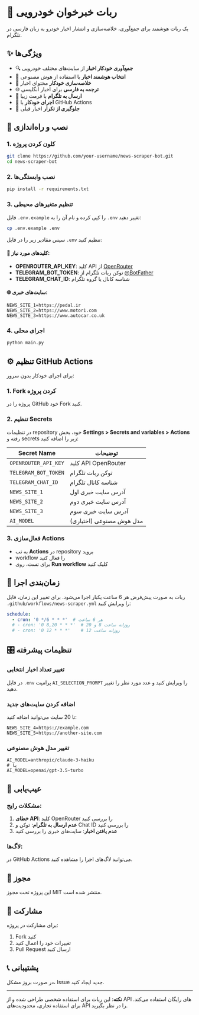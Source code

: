 # 🚗 ربات خبرخوان خودرویی

یک ربات هوشمند برای جمع‌آوری، خلاصه‌سازی و انتشار اخبار خودرو به زبان فارسی در تلگرام.

## ✨ ویژگی‌ها

- 🔍 **جمع‌آوری خودکار اخبار** از سایت‌های مختلف خودرویی
- 🤖 **انتخاب هوشمند اخبار** با استفاده از هوش مصنوعی
- 📝 **خلاصه‌سازی خودکار** محتوای اخبار
- 🌐 **ترجمه به فارسی** برای اخبار انگلیسی
- 📱 **ارسال به تلگرام** با فرمت زیبا
- 🔄 **اجرای خودکار** با GitHub Actions
- 💾 **جلوگیری از تکرار** اخبار قبلی

## 🚀 نصب و راه‌اندازی

### 1. کلون کردن پروژه
```bash
git clone https://github.com/your-username/news-scraper-bot.git
cd news-scraper-bot
```

### 2. نصب وابستگی‌ها
```bash
pip install -r requirements.txt
```

### 3. تنظیم متغیرهای محیطی
فایل `.env.example` را کپی کرده و نام آن را به `.env` تغییر دهید:
```bash
cp .env.example .env
```

سپس مقادیر زیر را در فایل `.env` تنظیم کنید:

#### 🔑 کلیدهای مورد نیاز:
- **OPENROUTER_API_KEY**: کلید API از [OpenRouter](https://openrouter.ai)
- **TELEGRAM_BOT_TOKEN**: توکن ربات تلگرام از [@BotFather](https://t.me/botfather)
- **TELEGRAM_CHAT_ID**: شناسه کانال یا گروه تلگرام

#### 🌐 سایت‌های خبری:
```env
NEWS_SITE_1=https://pedal.ir
NEWS_SITE_2=https://www.motor1.com
NEWS_SITE_3=https://www.autocar.co.uk
```

### 4. اجرای محلی
```bash
python main.py
```

## ⚙️ تنظیم GitHub Actions

برای اجرای خودکار بدون سرور:

### 1. Fork کردن پروژه
پروژه را در GitHub خود Fork کنید.

### 2. تنظیم Secrets
در تنظیمات repository خود، بخش **Settings > Secrets and variables > Actions** رفته و secrets زیر را اضافه کنید:

| Secret Name | توضیحات |
|-------------|---------|
| `OPENROUTER_API_KEY` | کلید API OpenRouter |
| `TELEGRAM_BOT_TOKEN` | توکن ربات تلگرام |
| `TELEGRAM_CHAT_ID` | شناسه کانال تلگرام |
| `NEWS_SITE_1` | آدرس سایت خبری اول |
| `NEWS_SITE_2` | آدرس سایت خبری دوم |
| `NEWS_SITE_3` | آدرس سایت خبری سوم |
| `AI_MODEL` | مدل هوش مصنوعی (اختیاری) |

### 3. فعال‌سازی Actions
- به تب **Actions** در repository بروید
- workflow را فعال کنید
- برای تست، روی **Run workflow** کلیک کنید

## 📅 زمان‌بندی اجرا

ربات به صورت پیش‌فرض هر 6 ساعت یکبار اجرا می‌شود. برای تغییر این زمان، فایل `.github/workflows/news-scraper.yml` را ویرایش کنید:

```yaml
schedule:
  - cron: '0 */6 * * *'  # هر 6 ساعت
  # - cron: '0 8,20 * * *'  # روزانه ساعت 8 و 20
  # - cron: '0 12 * * *'    # روزانه ساعت 12
```

## 🎛️ تنظیمات پیشرفته

### تغییر تعداد اخبار انتخابی
در فایل `.env` پرامپت `AI_SELECTION_PROMPT` را ویرایش کنید و عدد مورد نظر را تغییر دهید.

### اضافه کردن سایت‌های جدید
تا 20 سایت می‌توانید اضافه کنید:
```env
NEWS_SITE_4=https://example.com
NEWS_SITE_5=https://another-site.com
```

### تغییر مدل هوش مصنوعی
```env
AI_MODEL=anthropic/claude-3-haiku
# یا
AI_MODEL=openai/gpt-3.5-turbo
```

## 🔧 عیب‌یابی

### مشکلات رایج:

1. **خطای API**: کلید OpenRouter را بررسی کنید
2. **عدم ارسال به تلگرام**: توکن و Chat ID را بررسی کنید
3. **عدم یافتن اخبار**: سایت‌های خبری را بررسی کنید

### لاگ‌ها:
در GitHub Actions می‌توانید لاگ‌های اجرا را مشاهده کنید.

## 📝 مجوز

این پروژه تحت مجوز MIT منتشر شده است.

## 🤝 مشارکت

برای مشارکت در پروژه:
1. Fork کنید
2. تغییرات خود را اعمال کنید
3. Pull Request ارسال کنید

## 📞 پشتیبانی

در صورت بروز مشکل، Issue جدید ایجاد کنید.

---

**نکته**: این ربات برای استفاده شخصی طراحی شده و از API های رایگان استفاده می‌کند. برای استفاده تجاری، محدودیت‌های API را در نظر بگیرید.